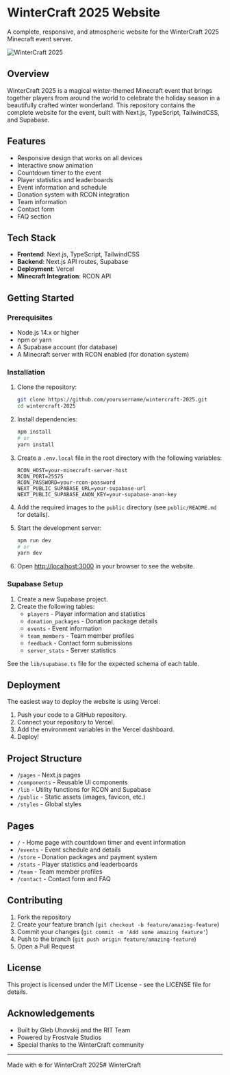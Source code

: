 # WinterCraft 2025 Website

A complete, responsive, and atmospheric website for the WinterCraft 2025 Minecraft event server.

![WinterCraft 2025](https://via.placeholder.com/1200x630?text=WinterCraft+2025)

## Overview

WinterCraft 2025 is a magical winter-themed Minecraft event that brings together players from around the world to celebrate the holiday season in a beautifully crafted winter wonderland. This repository contains the complete website for the event, built with Next.js, TypeScript, TailwindCSS, and Supabase.

## Features

- Responsive design that works on all devices
- Interactive snow animation
- Countdown timer to the event
- Player statistics and leaderboards
- Event information and schedule
- Donation system with RCON integration
- Team information
- Contact form
- FAQ section

## Tech Stack

- **Frontend**: Next.js, TypeScript, TailwindCSS
- **Backend**: Next.js API routes, Supabase
- **Deployment**: Vercel
- **Minecraft Integration**: RCON API

## Getting Started

### Prerequisites

- Node.js 14.x or higher
- npm or yarn
- A Supabase account (for database)
- A Minecraft server with RCON enabled (for donation system)

### Installation

1. Clone the repository:
   ```bash
   git clone https://github.com/yourusername/wintercraft-2025.git
   cd wintercraft-2025
   ```

2. Install dependencies:
   ```bash
   npm install
   # or
   yarn install
   ```

3. Create a `.env.local` file in the root directory with the following variables:
   ```
   RCON_HOST=your-minecraft-server-host
   RCON_PORT=25575
   RCON_PASSWORD=your-rcon-password
   NEXT_PUBLIC_SUPABASE_URL=your-supabase-url
   NEXT_PUBLIC_SUPABASE_ANON_KEY=your-supabase-anon-key
   ```

4. Add the required images to the `public` directory (see `public/README.md` for details).

5. Start the development server:
   ```bash
   npm run dev
   # or
   yarn dev
   ```

6. Open [http://localhost:3000](http://localhost:3000) in your browser to see the website.

### Supabase Setup

1. Create a new Supabase project.
2. Create the following tables:
   - `players` - Player information and statistics
   - `donation_packages` - Donation package details
   - `events` - Event information
   - `team_members` - Team member profiles
   - `feedback` - Contact form submissions
   - `server_stats` - Server statistics

See the `lib/supabase.ts` file for the expected schema of each table.

## Deployment

The easiest way to deploy the website is using Vercel:

1. Push your code to a GitHub repository.
2. Connect your repository to Vercel.
3. Add the environment variables in the Vercel dashboard.
4. Deploy!

## Project Structure

- `/pages` - Next.js pages
- `/components` - Reusable UI components
- `/lib` - Utility functions for RCON and Supabase
- `/public` - Static assets (images, favicon, etc.)
- `/styles` - Global styles

## Pages

- `/` - Home page with countdown timer and event information
- `/events` - Event schedule and details
- `/store` - Donation packages and payment system
- `/stats` - Player statistics and leaderboards
- `/team` - Team member profiles
- `/contact` - Contact form and FAQ

## Contributing

1. Fork the repository
2. Create your feature branch (`git checkout -b feature/amazing-feature`)
3. Commit your changes (`git commit -m 'Add some amazing feature'`)
4. Push to the branch (`git push origin feature/amazing-feature`)
5. Open a Pull Request

## License

This project is licensed under the MIT License - see the LICENSE file for details.

## Acknowledgements

- Built by Gleb Uhovskij and the RIT Team
- Powered by Frostvale Studios
- Special thanks to the WinterCraft community

---

Made with ❄️ for WinterCraft 2025# WinterCraft
